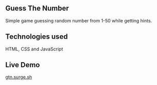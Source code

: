 ## Guess The Number
Simple game guessing random number from 1-50 while getting hints.


## Technologies used
HTML, CSS and JavaScript


## Live Demo
[gtn.surge.sh](gtn.surge.sh)
